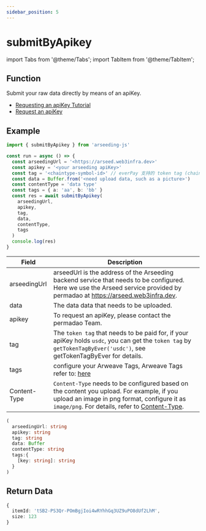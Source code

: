 ```yaml
---
sidebar_position: 5
---
```


# submitByApikey

import Tabs from '@theme/Tabs';
import TabItem from '@theme/TabItem';

## Function

Submit your raw data directly by means of an apiKey.

* [Requesting an apiKey Tutorial](../../other/arseeding%20apiKey.md)
* [Request an apiKey](https://apikey.web3infra.dev/)

## Example

```ts
import { submitByApikey } from 'arseeding-js'

const run = async () => {
  const arseedingUrl = '<https://arseed.web3infra.dev>'
  const apikey = '<your arseeding apiKey>'
  const tag = '<chaintype-symbol-id>' // everPay 支持的 token tag (chainType-symbol-id)
  const data = Buffer.from('<need upload data, such as a picture>')
  const contentType = 'data type'
  const tags = { a: 'aa', b: 'bb' }
  const res = await submitByApikey(
    arseedingUrl,
    apikey,
    tag,
    data,
    contentType,
    tags
  )
  console.log(res)
}
```

<Tabs>
<TabItem value="field" label="Params" default>

| Field        | Description                                                                                                                                                                                                                                                                             |
| ------------ | --------------------------------------------------------------------------------------------------------------------------------------------------------------------------------------------------------------------------------------------------------------------------------------- |
| arseedingUrl | arseedUrl is the address of the Arseeding backend service that needs to be configured. Here we use the Arseed service provided by permadao at https://arseed.web3infra.dev.                                                                                                             |
| data         | The data data that needs to be uploaded.                                                                                                                                                                                                                                                |
| apikey       | To request an apiKey, please contact the permadao Team.                                                                                                                                                                                                                                 |
| tag          | The `token tag` that needs to be paid for, if your apiKey holds `usdc`, you can get the `token tag` by `getTokenTagByEver('usdc')`, see getTokenTagByEver for details. |
| tags         | configure your Arweave Tags, Arweave Tags refer to: [here](../../other/tags.md)                                                                                                                                                                                                         |
| Content-Type | `Content-Type` needs to be configured based on the content you upload. For example, if you upload an image in png format, configure it as `image/png`. For details, refer to [Content-Type](../../other/tags.md#content-type).                                                          |

</TabItem>
<TabItem value="type" label="Type">

```ts
(
  arseedingUrl: string
  apikey: string
  tag: string
  data: Buffer
  contentType: string
  tags:{
    [key: string]: string
  }
)
```

</TabItem>
</Tabs>

## Return Data

```ts
{
  itemId: 'tSB2-PS3Qr-POmBgjIoi4wRYhhGq3UZ9uPO8dUf2LhM',
  size: 123
}
```
